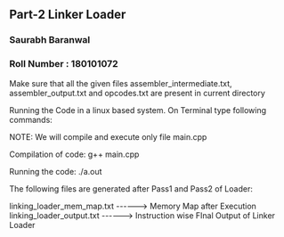 ## Part-2 Linker Loader
### Saurabh Baranwal
### Roll Number : 180101072

Make sure that all the given files assembler_intermediate.txt, assembler_output.txt and opcodes.txt are present in current directory

Running the Code in a linux based system. On Terminal type following commands:

NOTE: We will compile and execute only file main.cpp

Compilation of code:
g++ main.cpp

Running the code:
./a.out


The following files are generated after Pass1 and Pass2 of Loader:

linking_loader_mem_map.txt  ------> Memory Map after Execution
linking_loader_output.txt  ------> Instruction wise FInal Output of Linker Loader


